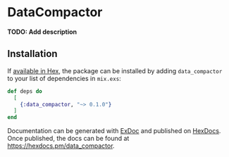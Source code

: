 # DataCompactor

**TODO: Add description**

## Installation

If [available in Hex](https://hex.pm/docs/publish), the package can be installed
by adding `data_compactor` to your list of dependencies in `mix.exs`:

```elixir
def deps do
  [
    {:data_compactor, "~> 0.1.0"}
  ]
end
```

Documentation can be generated with [ExDoc](https://github.com/elixir-lang/ex_doc)
and published on [HexDocs](https://hexdocs.pm). Once published, the docs can
be found at <https://hexdocs.pm/data_compactor>.
